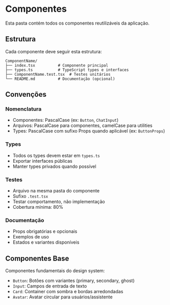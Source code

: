 # Componentes

Esta pasta contém todos os componentes reutilizáveis da aplicação.

## Estrutura

Cada componente deve seguir esta estrutura:

```text
ComponentName/
├── index.tsx          # Componente principal
├── types.ts           # TypeScript types e interfaces
├── ComponentName.test.tsx  # Testes unitários
└── README.md          # Documentação (opcional)
```

## Convenções

### Nomenclatura

- Componentes: PascalCase (ex: `Button`, `ChatInput`)
- Arquivos: PascalCase para componentes, camelCase para utilities
- Types: PascalCase com sufixo Props quando aplicável (ex: `ButtonProps`)

### Types

- Todos os types devem estar em `types.ts`
- Exportar interfaces públicas
- Manter types privados quando possível

### Testes

- Arquivo na mesma pasta do componente
- Sufixo `.test.tsx`
- Testar comportamento, não implementação
- Cobertura mínima: 80%

### Documentação

- Props obrigatórias e opcionais
- Exemplos de uso
- Estados e variantes disponíveis

## Componentes Base

Componentes fundamentais do design system:

- `Button`: Botões com variantes (primary, secondary, ghost)
- `Input`: Campos de entrada de texto
- `Card`: Container com sombra e bordas arredondadas
- `Avatar`: Avatar circular para usuários/assistente
